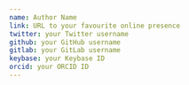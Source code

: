 ```yaml
---
name: Author Name
link: URL to your favourite online presence
twitter: your Twitter username
github: your GitHub username
gitlab: your GitLab username
keybase: your Keybase ID
orcid: your ORCID ID
---
```

